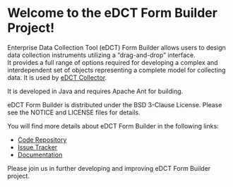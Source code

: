 Welcome to the eDCT Form Builder Project!
=========================================

Enterprise Data Collection Tool (eDCT) Form Builder allows users to design data collection instruments utilizing a “drag-and-drop” interface.  
It provides a full range of options required for developing a complex and interdependent set of objects representing 
a complete model for collecting data.  It is used by [eDCT Collector](https://github.com/NCIP/edct-collector).

It is developed in Java and requires Apache Ant for building.

eDCT Form Builder is distributed under the BSD 3-Clause License. Please see the NOTICE and LICENSE files for details.

You will find more details about eDCT Form Builder in the following links:

 * [Code Repository](https://github.com/NCIP/edct-formbuilder)
 * [Issue Tracker](https://tracker.nci.nih.gov/browse/EDCT)
 * [Documentation](https://wiki.nci.nih.gov/x/KgawB)
 
 
Please join us in further developing and improving eDCT Form Builder project.
